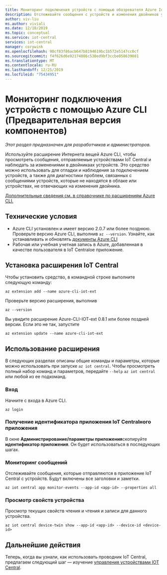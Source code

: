 ```yaml
---
title: Мониторинг подключения устройств с помощью обозревателя Azure IoT Central
description: Отслеживайте сообщения с устройств и изменения двойников устройств с помощью интерфейса командной строки обозревателя IoT Central.
author: viv-liu
ms.author: viviali
ms.date: 12/18/2019
ms.topic: conceptual
ms.service: iot-central
services: iot-central
manager: corywink
ms.openlocfilehash: 90cf83f86acb647b8194619bc1b572e5147cc0cf
ms.sourcegitcommit: f4f626d6e92174086c530ed9bf3ccbe058639081
ms.translationtype: MT
ms.contentlocale: ru-RU
ms.lasthandoff: 12/25/2019
ms.locfileid: "75434951"
---
```

# <a name="monitor-device-connectivity-using-azure-cli-preview-features"></a>Мониторинг подключения устройств с помощью Azure CLI (Предварительная версия компонентов)

*Этот раздел предназначен для разработчиков и администраторов.*

Используйте расширение Интернета вещей Azure CLI, чтобы просмотреть сообщения, отправляемые устройствами IoT Central и наблюдать за изменениями в двойникаах устройств. Это средство можно использовать для отладки и наблюдения за подключением устройств, а также для диагностики проблем, связанных с сообщениями устройств, которые не находятся в облаке или устройствах, не отвечающих на изменения двойника.

[Дополнительные сведения см. в справочнике по расширениям Azure CLI.](https://docs.microsoft.com/cli/azure/ext/azure-cli-iot-ext/iot/central)

## <a name="prerequisites"></a>Технические условия

+ Azure CLI установлен и имеет версию 2.0.7 или более позднюю. Проверьте версию Azure CLI, выполнив `az --version`. Узнайте, как устанавливать и обновлять [документы Azure CLI](https://docs.microsoft.com/cli/azure/install-azure-cli)
+ Рабочая или учебная учетная запись в Azure, добавленная в качестве пользователя в IoT Centralое приложение.

## <a name="install-the-iot-central-extension"></a>Установка расширения IoT Central

Чтобы установить средство, в командной строке выполните следующую команду:

```cmd/sh
az extension add --name azure-cli-iot-ext
```

Проверьте версию расширения, выполнив 
```cmd/sh
az --version
```
Вы увидите расширение Azure-CLI-IOT-ext 0.8.1 или более поздней версии. Если это не так, запустите
```cmd/sh
az extension update --name azure-cli-iot-ext
```

## <a name="using-the-extension"></a>Использование расширения

В следующих разделах описаны общие команды и параметры, которые можно использовать при запуске `az iot central`. Чтобы просмотреть полный набор команд и параметров, передайте `--help` `az iot central` или любой из ее подкоманд.

### <a name="login"></a>Вход

Начните с входа в Azure CLI. 

```cmd/sh
az login
```

### <a name="get-the-application-id-of-your-iot-central-app"></a>Получение идентификатора приложения IoT Centralного приложения
В окне **Администрирование/параметры приложения**скопируйте **идентификатор приложения**. Он будет использоваться в последующих шагах.

### <a name="monitor-messages"></a>Мониторинг сообщений
Отслеживайте сообщения, которые отправляются в приложение IoT Central с устройств. Будут включены все заголовки и заметки.

```cmd/sh
az iot central app monitor-events --app-id <app-id> --properties all
```

### <a name="view-device-properties"></a>Просмотр свойств устройства
Просмотр текущих свойств чтения и чтения и записи для данного устройства.

```cmd/sh
az iot central device-twin show --app-id <app-id> --device-id <device-id>
```

## <a name="next-steps"></a>Дальнейшие действия

Теперь, когда вы узнали, как использовать проводник IoT Central, предлагаем следующий шаг — изучение [управления устройствами IOT Central](howto-manage-devices.md).
